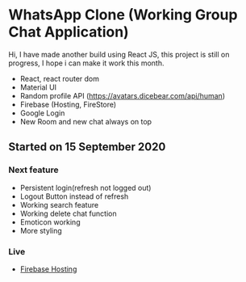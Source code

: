 # WhatsApp Clone (Working Group Chat Application)

Hi, I have made another build using React JS, this project is still on progress, I hope i can make it work this month.

- React, react router dom
- Material UI
- Random profile API (https://avatars.dicebear.com/api/human)
- Firebase (Hosting, FireStore)
- Google Login
- New Room and new chat always on top

## Started on 15 September 2020

### Next feature

- Persistent login(refresh not logged out)
- Logout Button instead of refresh
- Working search feature
- Working delete chat function
- Emoticon working
- More styling

### Live

- [Firebase Hosting](https://whatsapp-clone-sam23.web.app/)

<!-- ### firebase deploy --only hosting:whatsapp-clone-sam23 -->
